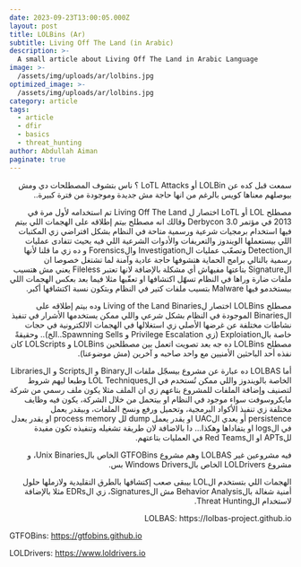 ```yaml
---
date: 2023-09-23T13:00:05.000Z
layout: post
title: LOLBins (Ar)
subtitle: Living Off The Land (in Arabic)
description: >-
  A small article about Living Off The Land in Arabic Language
image: >-
  /assets/img/uploads/ar/lolbins.jpg
optimized_image: >-
  /assets/img/uploads/ar/lolbins.jpg
category: article
tags:
  - article
  - dfir
  - basics
  - threat_hunting
author: Abdullah Aiman
paginate: true
---
```


<p dir="rtl">
<span>
سمعت قبل كده عن LOLBin أو LoTL Attacks ؟
ناس بتشوف المصطلحات دي ومش بيوصلهم معناها كويس بالرغم من انها حاجة مش جديدة وموجودة من فترة كبيرة..
</span>
</p>


<p dir="rtl">
<span>
مصطلح LOL أو LoTL اختصار ل Living Off The Land تم استخدامه لأول مرة في 2013 في مؤتمر Derbycon 3.0 وقالك انه مصطلح بيتم إطلاقه على الهجمات اللي بيتم فيها استخدام برمجيات شرعية ورسمية متاحة في النظام بشكل افتراضي زي المكتبات اللي بيستعملها الويندوز والتعريفات والأدوات الشرعية اللي فيه بحيث تتفادى عمليات الDetection وتصعّب عمليات الInvestigation والForensics و ده زي ما قلنا لأنها رسمية بالتالي برامج الحماية هتشوفها حاجة عادية وآمنة لما تشتغل خصوصا ان الSignature بتاعتها مفيهاش أي مشكلة بالإضافة لانها تعتبر Fileless يعني مش هتسيب ملفات ضارة وراها في النظام تسهّل اكتشافها او تعقّبها مثلا فيما بعد بعكس الهجمات اللي بيستخدمو فيها Malware بتسيب ملفات كتير في النظام وبتكون نسبة اكتشافها أكبر.
</span>
</p>


<p dir="rtl">
<span>
مصطلح LOLBins اختصار لLiving of the Land Binaries وده بيتم إطلاقه على الBinaries الموجودة في النظام بشكل شرعي واللي ممكن يستخدمها الأشرار في تنفيذ نشاطات مختلفة عن غرضها الأصلي زي استغلالها في الهجمات الالكترونية في حجات خاصة بالExploiation (زي Privilege Escalation و Spawnning Sells..الخ).. وحقيقةً مصطلح LOLBins ده جه بعد تصويت اتعمل بين مصطلحين LOLBins و LOLScripts كان نفذه أحد الباحثين الأمنيين مع واحد صاحبه و آخرين (مش موضوعنا).
</span>
</p>


<p dir="rtl">
<span>
أما LOLBAS ده عبارة عن مشروع بيسجّل ملفات الBinary و الScripts و الLibraries الخاصة بالويندوز واللي ممكن تُستخدم في الLOL Techniques وطبعا ليهم شروط لتصنيف وإضافة الملفات للمشروع بتاعهم زي ان الملف مثلا يكون ملف رسمي من شركة مايكروسوفت سواء موجود في النظام او بيتحمل من خلال الشركة، يكون فيه وظايف مختلفة زي تنفيذ الأكواد البرمجية، وتحميل ورفع ونسخ الملفات، وبيقدر يعمل persistence أو يعدي الUAC او يقدر يعمل dump لل process memory او يقدر يعدل في الlogs او يتفاداها وهكذا... دا بالاضافة لان طريقة تشغيله وتنفيذه تكون مفيدة للAPTs او الRed Teams في العمليات بتاعتهم.
</span>
</p>


<p dir="rtl">
<span>
فيه مشروعين غير LOLBAS وهم مشروع GTFOBins الخاص بالUnix Binaries، و مشروع LOLDrivers الخاص بالWindows Drivers بس.
</span>
</p>


<p dir="rtl">
<span>
الهجمات اللي بتستخدم الLOL بيبقى صعب إكتشافها بالطرق التقليدية ولازملها حلول أمنية شغالة بالBehavior Analysis مش الSignatures، زي الEDRs مثلا بالإضافة لاستخدام الThreat Hunting.
</span>
</p>


<p dir="rtl">
<span>
LOLBAS:
https://lolbas-project.github.io

GTFOBins:
https://gtfobins.github.io

LOLDrivers:
https://www.loldrivers.io
</span>
</p>